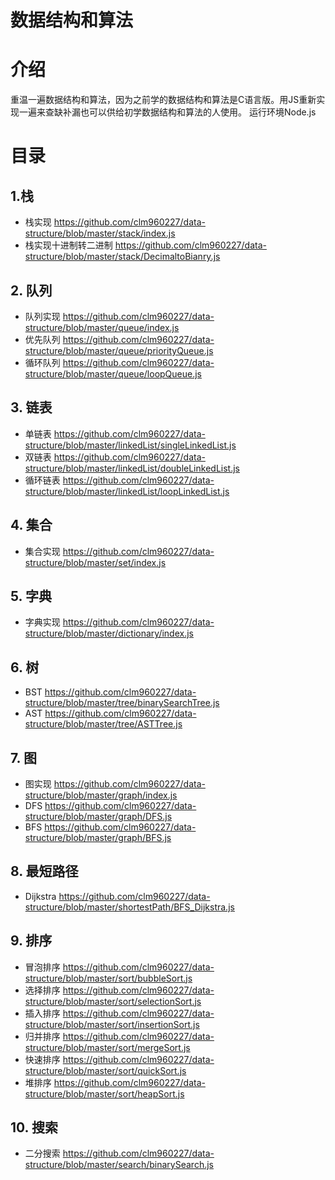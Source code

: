 # 数据结构和算法

# 介绍
重温一遍数据结构和算法，因为之前学的数据结构和算法是C语言版。用JS重新实现一遍来查缺补漏也可以供给初学数据结构和算法的人使用。
运行环境Node.js

# 目录

## 1.栈
* 栈实现 https://github.com/clm960227/data-structure/blob/master/stack/index.js
* 栈实现十进制转二进制 https://github.com/clm960227/data-structure/blob/master/stack/DecimaltoBianry.js

## 2. 队列
* 队列实现 https://github.com/clm960227/data-structure/blob/master/queue/index.js
* 优先队列 https://github.com/clm960227/data-structure/blob/master/queue/priorityQueue.js
* 循环队列 https://github.com/clm960227/data-structure/blob/master/queue/loopQueue.js

## 3. 链表
* 单链表 https://github.com/clm960227/data-structure/blob/master/linkedList/singleLinkedList.js
* 双链表 https://github.com/clm960227/data-structure/blob/master/linkedList/doubleLinkedList.js
* 循环链表 https://github.com/clm960227/data-structure/blob/master/linkedList/loopLinkedList.js

## 4. 集合
* 集合实现 https://github.com/clm960227/data-structure/blob/master/set/index.js

## 5. 字典
* 字典实现 https://github.com/clm960227/data-structure/blob/master/dictionary/index.js

## 6. 树
* BST https://github.com/clm960227/data-structure/blob/master/tree/binarySearchTree.js
* AST https://github.com/clm960227/data-structure/blob/master/tree/ASTTree.js

## 7. 图
* 图实现 https://github.com/clm960227/data-structure/blob/master/graph/index.js
* DFS https://github.com/clm960227/data-structure/blob/master/graph/DFS.js
* BFS https://github.com/clm960227/data-structure/blob/master/graph/BFS.js

## 8. 最短路径
* Dijkstra https://github.com/clm960227/data-structure/blob/master/shortestPath/BFS_Dijkstra.js

## 9. 排序
* 冒泡排序 https://github.com/clm960227/data-structure/blob/master/sort/bubbleSort.js
* 选择排序 https://github.com/clm960227/data-structure/blob/master/sort/selectionSort.js
* 插入排序 https://github.com/clm960227/data-structure/blob/master/sort/insertionSort.js
* 归并排序 https://github.com/clm960227/data-structure/blob/master/sort/mergeSort.js
* 快速排序 https://github.com/clm960227/data-structure/blob/master/sort/quickSort.js
* 堆排序 https://github.com/clm960227/data-structure/blob/master/sort/heapSort.js

## 10. 搜索
* 二分搜索 https://github.com/clm960227/data-structure/blob/master/search/binarySearch.js
